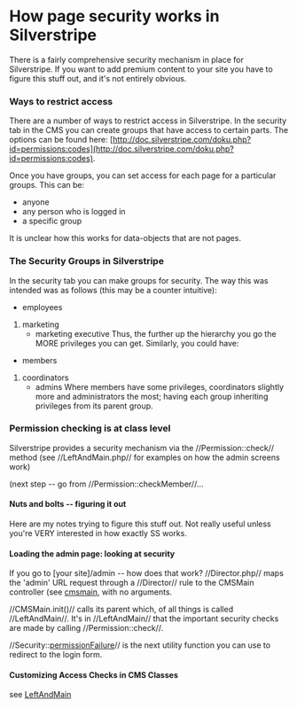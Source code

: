 # How page security works in Silverstripe

There is a fairly comprehensive security mechanism in place for Silverstripe. If you want to add premium content to your site you have to figure this stuff out, and it's not entirely obvious. 

### Ways to restrict access

There are a number of ways to restrict access in Silverstripe.  In the security tab in the CMS you can create groups that have access to certain parts.  The options can be found here: [http://doc.silverstripe.com/doku.php?id=permissions:codes](http://doc.silverstripe.com/doku.php?id=permissions:codes). 

Once you have groups, you can set access for each page for a particular groups.  This can be:
- anyone
- any person who is logged in
- a specific group

It is unclear how this works for data-objects that are not pages.

### The Security Groups in Silverstripe

In the security tab you can make groups for security.  The way this was intended was as follows (this may be a counter intuitive):
- employees
1.  marketing
    - marketing executive
Thus, the further up the hierarchy you go the MORE privileges you can get.  Similarly, you could have:
- members
1.  coordinators
    - admins
Where members have some privileges, coordinators slightly more and administrators the most; having each group inheriting privileges from its parent group.     

### Permission checking is at class level

Silverstripe provides a security mechanism via the //Permission::check// method (see //LeftAndMain.php// for examples on how the admin screens work)

(next step -- go from //Permission::checkMember//...

#### Nuts and bolts -- figuring it out

Here are my notes trying to figure this stuff out. Not really useful unless you're VERY interested in how exactly SS works.


#### Loading the admin page: looking at security

If you go to [your site]/admin -- how does that work?
//Director.php// maps the 'admin' URL request through a //Director// rule to the CMSMain controller (see [cmsmain](cmsmain), with no arguments. 

//CMSMain.init()// calls its parent which, of all things is called //LeftAndMain//. It's in //LeftAndMain// that the important security checks are made by calling //Permission::check//. 

//Security::[permissionFailure](http://api.silverstripe.org/trunk/sapphire/Security.html#permissionFailure)// is the next utility function you can use to redirect to the login form. 

#### Customizing Access Checks in CMS Classes

see [LeftAndMain](http://api.silverstripe.org/trunk/cms/core/LeftAndMain.html)
